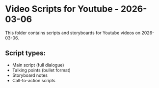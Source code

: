 # Video Scripts for Youtube - 2026-03-06

This folder contains scripts and storyboards for Youtube videos on 2026-03-06.

## Script types:
- Main script (full dialogue)
- Talking points (bullet format)
- Storyboard notes
- Call-to-action scripts
